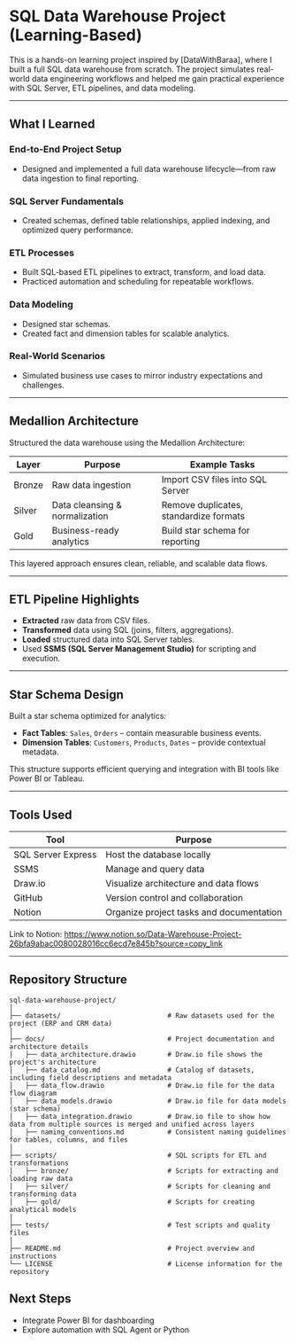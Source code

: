 # SQL Data Warehouse Project (Learning-Based)

This is a hands-on learning project inspired by [DataWithBaraa], where I built a full SQL data warehouse from scratch. The project simulates real-world data engineering workflows and helped me gain practical experience with SQL Server, ETL pipelines, and data modeling.

---

## What I Learned

### End-to-End Project Setup
- Designed and implemented a full data warehouse lifecycle—from raw data ingestion to final reporting.

### SQL Server Fundamentals
- Created schemas, defined table relationships, applied indexing, and optimized query performance.

### ETL Processes
- Built SQL-based ETL pipelines to extract, transform, and load data.
- Practiced automation and scheduling for repeatable workflows.

### Data Modeling
- Designed star schemas.
- Created fact and dimension tables for scalable analytics.

### Real-World Scenarios
- Simulated business use cases to mirror industry expectations and challenges.

---

## Medallion Architecture

Structured the data warehouse using the Medallion Architecture:

| Layer   | Purpose                        | Example Tasks                          |
|---------|--------------------------------|----------------------------------------|
| Bronze  | Raw data ingestion             | Import CSV files into SQL Server       |
| Silver  | Data cleansing & normalization | Remove duplicates, standardize formats |
| Gold    | Business-ready analytics       | Build star schema for reporting        |

This layered approach ensures clean, reliable, and scalable data flows.

---

## ETL Pipeline Highlights

- **Extracted** raw data from CSV files.
- **Transformed** data using SQL (joins, filters, aggregations).
- **Loaded** structured data into SQL Server tables.
- Used **SSMS (SQL Server Management Studio)** for scripting and execution.

---

## Star Schema Design

Built a star schema optimized for analytics:

- **Fact Tables**: `Sales`, `Orders` – contain measurable business events.
- **Dimension Tables**: `Customers`, `Products`, `Dates` – provide contextual metadata.

This structure supports efficient querying and integration with BI tools like Power BI or Tableau.

---

## Tools Used

| Tool               | Purpose                                 |
|--------------------|-----------------------------------------|
| SQL Server Express | Host the database locally               |
| SSMS               | Manage and query data                   |
| Draw.io            | Visualize architecture and data flows   |
| GitHub             | Version control and collaboration       |
| Notion             | Organize project tasks and documentation|

Link to Notion: https://www.notion.so/Data-Warehouse-Project-26bfa9abac0080028016cc6ecd7e845b?source=copy_link

---

## Repository Structure
```
sql-data-warehouse-project/
│
├── datasets/                           # Raw datasets used for the project (ERP and CRM data)
│
├── docs/                               # Project documentation and architecture details
│   ├── data_architecture.drawio        # Draw.io file shows the project's architecture
│   ├── data_catalog.md                 # Catalog of datasets, including field descriptions and metadata
│   ├── data_flow.drawio                # Draw.io file for the data flow diagram
│   ├── data_models.drawio              # Draw.io file for data models (star schema)
│   ├── data_integration.drawio         # Draw.io file to show how data from multiple sources is merged and unified across layers
│   ├── naming_conventions.md           # Consistent naming guidelines for tables, columns, and files
│
├── scripts/                            # SQL scripts for ETL and transformations
│   ├── bronze/                         # Scripts for extracting and loading raw data
│   ├── silver/                         # Scripts for cleaning and transforming data
│   ├── gold/                           # Scripts for creating analytical models
│
├── tests/                              # Test scripts and quality files
│
├── README.md                           # Project overview and instructions
└── LICENSE                             # License information for the repository
```
## Next Steps

- Integrate Power BI for dashboarding
- Explore automation with SQL Agent or Python

